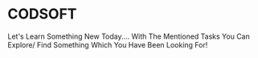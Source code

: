 # CODSOFT
Let's Learn Something New Today.... With The Mentioned Tasks You Can Explore/ Find Something Which You Have Been Looking For!

